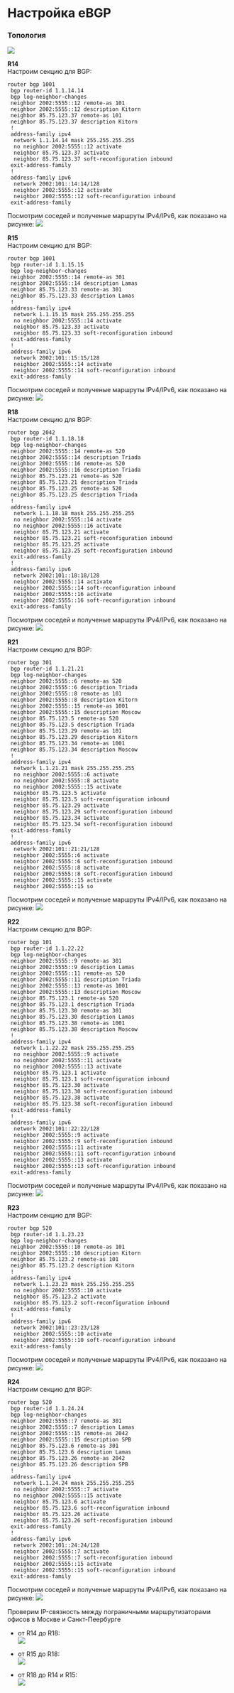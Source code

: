 # Настройка eBGP

### Топология
![](https://github.com/devops-user/otus/blob/main/homeworks_prof/homework_25/images/bgp.png)

**R14**  
Настроим секцию для BGP:
```
router bgp 1001
 bgp router-id 1.1.14.14
 bgp log-neighbor-changes
 neighbor 2002:5555::12 remote-as 101
 neighbor 2002:5555::12 description Kitorn
 neighbor 85.75.123.37 remote-as 101
 neighbor 85.75.123.37 description Kitorn
 !
 address-family ipv4
  network 1.1.14.14 mask 255.255.255.255
  no neighbor 2002:5555::12 activate
  neighbor 85.75.123.37 activate
  neighbor 85.75.123.37 soft-reconfiguration inbound
 exit-address-family
 !
 address-family ipv6
  network 2002:101::14:14/128
  neighbor 2002:5555::12 activate
  neighbor 2002:5555::12 soft-reconfiguration inbound
 exit-address-family
```
Посмотрим соседей и полученые маршруты IPv4/IPv6, как показано на рисунке:
![](https://github.com/devops-user/otus/blob/main/homeworks_prof/homework_25/images/R14.png)

**R15**  
Настроим секцию для BGP:
```
router bgp 1001
 bgp router-id 1.1.15.15
 bgp log-neighbor-changes
 neighbor 2002:5555::14 remote-as 301
 neighbor 2002:5555::14 description Lamas
 neighbor 85.75.123.33 remote-as 301
 neighbor 85.75.123.33 description Lamas
 !
 address-family ipv4
  network 1.1.15.15 mask 255.255.255.255
  no neighbor 2002:5555::14 activate
  neighbor 85.75.123.33 activate
  neighbor 85.75.123.33 soft-reconfiguration inbound
 exit-address-family
 !
 address-family ipv6
  network 2002:101::15:15/128
  neighbor 2002:5555::14 activate
  neighbor 2002:5555::14 soft-reconfiguration inbound
 exit-address-family
```
Посмотрим соседей и полученые маршруты IPv4/IPv6, как показано на рисунке:
![](https://github.com/devops-user/otus/blob/main/homeworks_prof/homework_25/images/R15.png)

**R18**  
Настроим секцию для BGP:
```
router bgp 2042
 bgp router-id 1.1.18.18
 bgp log-neighbor-changes
 neighbor 2002:5555::14 remote-as 520
 neighbor 2002:5555::14 description Triada
 neighbor 2002:5555::16 remote-as 520
 neighbor 2002:5555::16 description Triada
 neighbor 85.75.123.21 remote-as 520
 neighbor 85.75.123.21 description Triada
 neighbor 85.75.123.25 remote-as 520
 neighbor 85.75.123.25 description Triada
 !
 address-family ipv4
  network 1.1.18.18 mask 255.255.255.255
  no neighbor 2002:5555::14 activate
  no neighbor 2002:5555::16 activate
  neighbor 85.75.123.21 activate
  neighbor 85.75.123.21 soft-reconfiguration inbound
  neighbor 85.75.123.25 activate
  neighbor 85.75.123.25 soft-reconfiguration inbound
 exit-address-family
 !
 address-family ipv6
  network 2002:101::18:18/128
  neighbor 2002:5555::14 activate
  neighbor 2002:5555::14 soft-reconfiguration inbound
  neighbor 2002:5555::16 activate
  neighbor 2002:5555::16 soft-reconfiguration inbound
 exit-address-family
```
Посмотрим соседей и полученые маршруты IPv4/IPv6, как показано на рисунке:
![](https://github.com/devops-user/otus/blob/main/homeworks_prof/homework_25/images/R18.png)

**R21**  
Настроим секцию для BGP:
```
router bgp 301
 bgp router-id 1.1.21.21
 bgp log-neighbor-changes
 neighbor 2002:5555::6 remote-as 520
 neighbor 2002:5555::6 description Triada
 neighbor 2002:5555::8 remote-as 101
 neighbor 2002:5555::8 description Kitorn
 neighbor 2002:5555::15 remote-as 1001
 neighbor 2002:5555::15 description Moscow
 neighbor 85.75.123.5 remote-as 520
 neighbor 85.75.123.5 description Triada
 neighbor 85.75.123.29 remote-as 101
 neighbor 85.75.123.29 description Kitorn
 neighbor 85.75.123.34 remote-as 1001
 neighbor 85.75.123.34 description Moscow
 !
 address-family ipv4
  network 1.1.21.21 mask 255.255.255.255
  no neighbor 2002:5555::6 activate
  no neighbor 2002:5555::8 activate
  no neighbor 2002:5555::15 activate
  neighbor 85.75.123.5 activate
  neighbor 85.75.123.5 soft-reconfiguration inbound
  neighbor 85.75.123.29 activate
  neighbor 85.75.123.29 soft-reconfiguration inbound
  neighbor 85.75.123.34 activate
  neighbor 85.75.123.34 soft-reconfiguration inbound
 exit-address-family
 !
 address-family ipv6
  network 2002:101::21:21/128
  neighbor 2002:5555::6 activate
  neighbor 2002:5555::6 soft-reconfiguration inbound
  neighbor 2002:5555::8 activate
  neighbor 2002:5555::8 soft-reconfiguration inbound
  neighbor 2002:5555::15 activate
  neighbor 2002:5555::15 so
```
Посмотрим соседей и полученые маршруты IPv4/IPv6, как показано на рисунке:
![](https://github.com/devops-user/otus/blob/main/homeworks_prof/homework_25/images/R21.png)

**R22**  
Настроим секцию для BGP:
```
router bgp 101
 bgp router-id 1.1.22.22
 bgp log-neighbor-changes
 neighbor 2002:5555::9 remote-as 301
 neighbor 2002:5555::9 description Lamas
 neighbor 2002:5555::11 remote-as 520
 neighbor 2002:5555::11 description Triada
 neighbor 2002:5555::13 remote-as 1001
 neighbor 2002:5555::13 description Moscow
 neighbor 85.75.123.1 remote-as 520
 neighbor 85.75.123.1 description Triada
 neighbor 85.75.123.30 remote-as 301
 neighbor 85.75.123.30 description Lamas
 neighbor 85.75.123.38 remote-as 1001
 neighbor 85.75.123.38 description Moscow
 !
 address-family ipv4
  network 1.1.22.22 mask 255.255.255.255
  no neighbor 2002:5555::9 activate
  no neighbor 2002:5555::11 activate
  no neighbor 2002:5555::13 activate
  neighbor 85.75.123.1 activate
  neighbor 85.75.123.1 soft-reconfiguration inbound
  neighbor 85.75.123.30 activate
  neighbor 85.75.123.30 soft-reconfiguration inbound
  neighbor 85.75.123.38 activate
  neighbor 85.75.123.38 soft-reconfiguration inbound
 exit-address-family
 !
 address-family ipv6
  network 2002:101::22:22/128
  neighbor 2002:5555::9 activate
  neighbor 2002:5555::9 soft-reconfiguration inbound
  neighbor 2002:5555::11 activate
  neighbor 2002:5555::11 soft-reconfiguration inbound
  neighbor 2002:5555::13 activate
  neighbor 2002:5555::13 soft-reconfiguration inbound
 exit-address-family
```
Посмотрим соседей и полученые маршруты IPv4/IPv6, как показано на рисунке:
![](https://github.com/devops-user/otus/blob/main/homeworks_prof/homework_25/images/R22.png)

**R23**  
Настроим секцию для BGP:
```
router bgp 520
 bgp router-id 1.1.23.23
 bgp log-neighbor-changes
 neighbor 2002:5555::10 remote-as 101
 neighbor 2002:5555::10 description Kitorn
 neighbor 85.75.123.2 remote-as 101
 neighbor 85.75.123.2 description Kitorn
 !
 address-family ipv4
  network 1.1.23.23 mask 255.255.255.255
  no neighbor 2002:5555::10 activate
  neighbor 85.75.123.2 activate
  neighbor 85.75.123.2 soft-reconfiguration inbound
 exit-address-family
 !
 address-family ipv6
  network 2002:101::23:23/128
  neighbor 2002:5555::10 activate
  neighbor 2002:5555::10 soft-reconfiguration inbound
 exit-address-family
```
Посмотрим соседей и полученые маршруты IPv4/IPv6, как показано на рисунке:
![](https://github.com/devops-user/otus/blob/main/homeworks_prof/homework_25/images/R23.png)

**R24**  
Настроим секцию для BGP:
```
router bgp 520
 bgp router-id 1.1.24.24
 bgp log-neighbor-changes
 neighbor 2002:5555::7 remote-as 301
 neighbor 2002:5555::7 description Lamas
 neighbor 2002:5555::15 remote-as 2042
 neighbor 2002:5555::15 description SPB
 neighbor 85.75.123.6 remote-as 301
 neighbor 85.75.123.6 description Lamas
 neighbor 85.75.123.26 remote-as 2042
 neighbor 85.75.123.26 description SPB
 !
 address-family ipv4
  network 1.1.24.24 mask 255.255.255.255
  no neighbor 2002:5555::7 activate
  no neighbor 2002:5555::15 activate
  neighbor 85.75.123.6 activate
  neighbor 85.75.123.6 soft-reconfiguration inbound
  neighbor 85.75.123.26 activate
  neighbor 85.75.123.26 soft-reconfiguration inbound
 exit-address-family
 !
 address-family ipv6
  network 2002:101::24:24/128
  neighbor 2002:5555::7 activate
  neighbor 2002:5555::7 soft-reconfiguration inbound
  neighbor 2002:5555::15 activate
  neighbor 2002:5555::15 soft-reconfiguration inbound
 exit-address-family
```
Посмотрим соседей и полученые маршруты IPv4/IPv6, как показано на рисунке:
![](https://github.com/devops-user/otus/blob/main/homeworks_prof/homework_25/images/R24.png)


Проверим IP-связность между пограничными маршрутизаторами офисов в Москве и Санкт-Пеербурге
  * от R14 до R18:  
![](https://github.com/devops-user/otus/blob/main/homeworks_prof/homework_25/images/ping_14.png)

  * от R15 до R18:  
![](https://github.com/devops-user/otus/blob/main/homeworks_prof/homework_25/images/ping_15.png)

  * от R18 до R14 и R15:  
![](https://github.com/devops-user/otus/blob/main/homeworks_prof/homework_25/images/ping_18.png)
